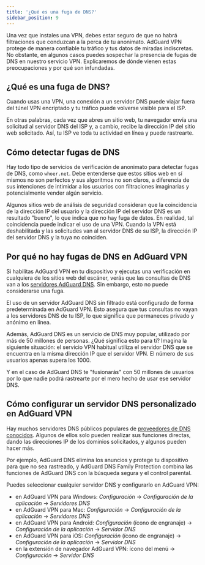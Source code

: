 ```yaml
---
title: '¿Qué es una fuga de DNS?'
sidebar_position: 9
---
```


Una vez que instales una VPN, debes estar seguro de que no habrá filtraciones que conduzcan a la perca de tu anonimato. AdGuard VPN protege de manera confiable tu tráfico y tus datos de miradas indiscretas. No obstante, en algunos casos puedes sospechar la presencia de fugas de DNS en nuestro servicio VPN. Explicaremos de dónde vienen estas preocupaciones y por qué son infundadas.

## ¿Qué es una fuga de DNS?

Cuando usas una VPN, una conexión a un servidor DNS puede viajar fuera del túnel VPN encriptado y tu tráfico puede volverse visible para el ISP.

En otras palabras, cada vez que abres un sitio web, tu navegador envía una solicitud al servidor DNS del ISP y, a cambio, recibe la dirección IP del sitio web solicitado. Así, tu ISP ve toda tu actividad en línea y puede rastrearte.

## Cómo detectar fugas de DNS

Hay todo tipo de servicios de verificación de anonimato para detectar fugas de DNS, como `whoer.net`. Debe entenderse que estos sitios web en sí mismos no son perfectos y sus algoritmos no son claros, a diferencia de sus intenciones de intimidar a los usuarios con filtraciones imaginarias y potencialmente vender algún servicio.

Algunos sitios web de análisis de seguridad consideran que la coincidencia de la dirección IP del usuario y la dirección IP del servidor DNS es un resultado "bueno", lo que indica que no hay fuga de datos. En realidad, tal coincidencia puede indicar el uso de una VPN. Cuando la VPN está deshabilitada y las solicitudes van al servidor DNS de su ISP, la dirección IP del servidor DNS y la tuya no coinciden.

## Por qué no hay fugas de DNS en AdGuard VPN

Si habilitas AdGuard VPN en tu dispositivo y ejecutas una verificación en cualquiera de los sitios web del escáner, verás que las consultas de DNS van a los [servidores AdGuard DNS](https://adguard-dns.io). Sin embargo, esto no puede considerarse una fuga.

El uso de un servidor AdGuard DNS sin filtrado está configurado de forma predeterminada en AdGuard VPN. Esto asegura que tus consultas no vayan a los servidores DNS de tu ISP, lo que significa que permaneces privado y anónimo en línea.

Además, AdGuard DNS es un servicio de DNS muy popular, utilizado por más de 50 millones de personas. ¿Qué significa esto para ti? Imagina la siguiente situación: el servicio VPN habitual utiliza el servidor DNS que se encuentra en la misma dirección IP que el servidor VPN. El número de sus usuarios apenas supera los 1000.

Y en el caso de AdGuard DNS te "fusionarás" con 50 millones de usuarios por lo que nadie podrá rastrearte por el mero hecho de usar ese servidor DNS.

## Cómo configurar un servidor DNS personalizado en AdGuard VPN

Hay muchos servidores DNS públicos populares de [proveedores de DNS conocidos](https://adguard-dns.io/kb/general/dns-providers). Algunos de ellos solo pueden realizar sus funciones directas, dando las direcciones IP de los dominios solicitados, y algunos pueden hacer más.

Por ejemplo, AdGuard DNS elimina los anuncios y protege tu dispositivo para que no sea rastreado, y AdGuard DNS Family Protection combina las funciones de AdGuard DNS con la búsqueda segura y el control parental.

Puedes seleccionar cualquier servidor DNS y configurarlo en AdGuard VPN:

* en AdGuard VPN para Windows: *Configuración* → *Configuración de la aplicación* → *Servidores DNS*
* en AdGuard VPN para Mac: *Configuración* → *Configuración de la aplicación* → *Servidores DNS*
* en AdGuard VPN para Android: *Configuración* (ícono de engranaje) → *Configuración de la aplicación* → *Servidor DNS*
* en AdGuard VPN para iOS: *Configuración* (ícono de engranaje) → *Configuración de la aplicación* → *Servidor DNS*
* en la extensión de navegador AdGuard VPN: ícono del menú → *Configuración* → *Servidor DNS*
